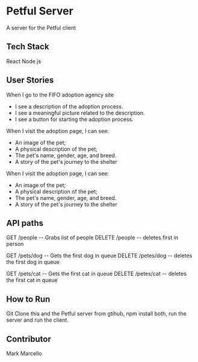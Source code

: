 # Petful Server

A server for the Petful client

## Tech Stack

React
Node.js

## User Stories


When I go to the FIFO adoption agency site

* I see a description of the adoption process.
* I see a meaningful picture related to the description.
* I see a button for starting the adoption process.

When I visit the adoption page, I can see:

* An image of the pet;
* A physical description of the pet;
* The pet's name, gender, age, and breed.
* A story of the pet's journey to the shelter

When I visit the adoption page, I can see:

* An image of the pet;
* A physical description of the pet;
* The pet's name, gender, age, and breed.
* A story of the pet's journey to the shelter


## API paths

GET /people -- Grabs list of people
DELETE /people -- deletes first in person

GET /pets/dog -- Gets the first dog in queue
DELETE /petes/dog -- deletes the first dog in queue

GET /pets/cat  -- Gets the first cat in queue
DELETE /petes/cat -- deletes the first cat in queue

## How to Run

Git Clone this and the Petful server from gtihub,
npm install both,
run the server and run the client. 



## Contributor

Mark Marcello